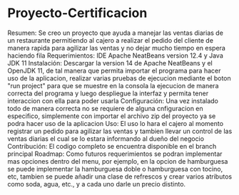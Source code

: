 # Proyecto-Certificacion
Resumen: Se creo un proyecto que ayuda a manejar las ventas diarias de un restaurante permitiendo al cajero a realizar el pedido del cliente de manera rapida para agilizar las ventas y no dejar mucho tiempo en espera haciendo fila 
Requerimientos: IDE Apache NeatBeans version 12.4 y Java JDK 11
Instalación: Descargar la version 14 de Apache NeatBeans y el OpenJDK 11, de tal manera que permita importar el programa para hacer uso de la aplicacion, realizar varias pruebas de ejecucion mediante el boton "run project" para que se muestre en la consola la ejecucion de manera correcta del programa y luego despliegue la interfaz y permita tener interaccion con ella para poder usarla
Configuración: Una vez instalado todo de manera correcta no se requiere de alguna cnfiguracion en especifico, simplemente con importar el archivo zip del proyecto ya se podra hacer uso de la aplicacion
Uso: El uso lo hara el cajero al momento registrar un pedido para agilizar las ventas y tambien llevar un control de las ventas diarias el cual se lo estara informando al dueño del negocio
Contribución: El codigo completo se encuentra disponible en el branch principal
Roadmap: Como futuros requerimientos se podran implementar mas opciones dentro del menu, por ejemplo, en la opcion de hamburguesa se puede implementar la hamburguesa doble o hamburguesa con tocino, etc, tambien se puede añadir una clase de refrescos y crear varios atributos como soda, agua, etc., y a cada uno darle un precio distinto.
